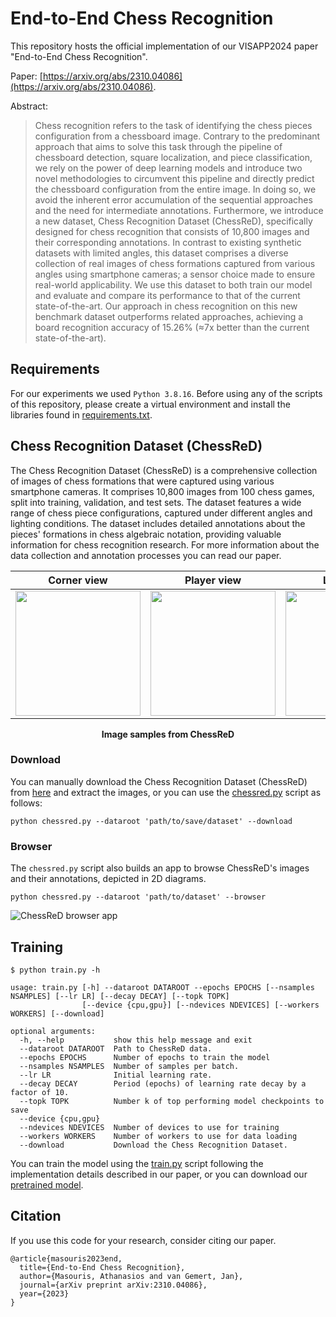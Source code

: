 # End-to-End Chess Recognition

This repository hosts the official implementation of our VISAPP2024 paper "End-to-End Chess Recognition".

Paper: [https://arxiv.org/abs/2310.04086](https://arxiv.org/abs/2310.04086).

Abstract:
>Chess recognition refers to the task of identifying the chess pieces configuration from a chessboard image. Contrary to the predominant approach that aims to solve this task through the pipeline of chessboard detection, square localization, and piece classification,
>we rely on the power of deep learning models and introduce two novel methodologies to circumvent this pipeline and directly predict the chessboard configuration from the entire image. In doing so, we avoid the inherent error accumulation of the sequential approaches
>and the need for intermediate annotations. Furthermore, we introduce a new dataset, Chess Recognition Dataset (ChessReD), specifically designed for chess recognition that consists of 10,800 images and their corresponding annotations. In contrast to existing synthetic
>datasets with limited angles, this dataset comprises a diverse collection of real images of chess formations captured from various angles using smartphone cameras; a sensor choice made to ensure real-world applicability. We use this dataset to both train our model and
>evaluate and compare its performance to that of the current state-of-the-art. Our approach in chess recognition on this new benchmark dataset outperforms related approaches, achieving a board recognition accuracy of 15.26% (≈7x better than the current state-of-the-art).


## Requirements
For our experiments we used `Python 3.8.16`. Before using any of the scripts of this repository, please create a virtual environment and install the libraries found in [requirements.txt](requirements.txt). 

## Chess Recognition Dataset (ChessReD)


The Chess Recognition Dataset (ChessReD) is a comprehensive collection of images of chess formations that were captured using various smartphone cameras. It comprises 10,800 images from 100 chess games, split into training, validation, and test sets. The dataset features a wide range of chess piece configurations, captured under different angles and lighting conditions. The dataset includes detailed annotations about the pieces' formations in chess algebraic notation, providing valuable information for chess recognition research. For more information about the data collection and annotation processes you can read our paper.


| Corner view | Player view | Low angle | Top view | 
| -------- | -------- | -------- | -------- |
| <img src="https://github.com/ThanosM97/end-to-end-chess-recognition/assets/41332813/3995a731-28ae-4e9c-b390-33accb038d94" width="200" height="200"> |<img src="https://github.com/ThanosM97/end-to-end-chess-recognition/assets/41332813/7148e84a-f648-4c90-bdc5-66a2f1d6762a" width="200" height="200"> | <img src="https://github.com/ThanosM97/end-to-end-chess-recognition/assets/41332813/72cfad11-5c53-42cc-aee7-d2825e542ea0" width="200" height="200"> | <img src="https://github.com/ThanosM97/end-to-end-chess-recognition/assets/41332813/222c8191-9062-429d-bbe2-b69b658f46d6" width="200" height="200"> | 


<p align="center"> <b>Image samples from ChessReD</b> </p>

### Download
You can manually download the Chess Recognition Dataset (ChessReD) from [here](https://data.4tu.nl/datasets/99b5c721-280b-450b-b058-b2900b69a90f) and extract the images, or you can use the [chessred.py](chessred.py) script as follows:

```
python chessred.py --dataroot 'path/to/save/dataset' --download
```

### Browser
The `chessred.py` script also builds an app to browse ChessReD's images and their annotations, depicted in 2D diagrams. 

```
python chessred.py --dataroot 'path/to/dataset' --browser
```


![ChessReD browser app](https://github.com/ThanosM97/end-to-end-chess-recognition/assets/41332813/0fd35982-52f5-40d1-a9a8-27aecf288938)


## Training

```
$ python train.py -h

usage: train.py [-h] --dataroot DATAROOT --epochs EPOCHS [--nsamples NSAMPLES] [--lr LR] [--decay DECAY] [--topk TOPK]
                [--device {cpu,gpu}] [--ndevices NDEVICES] [--workers WORKERS] [--download]

optional arguments:
  -h, --help           show this help message and exit
  --dataroot DATAROOT  Path to ChessReD data.
  --epochs EPOCHS      Number of epochs to train the model
  --nsamples NSAMPLES  Number of samples per batch.
  --lr LR              Initial learning rate.
  --decay DECAY        Period (epochs) of learning rate decay by a factor of 10.
  --topk TOPK          Number k of top performing model checkpoints to save
  --device {cpu,gpu}
  --ndevices NDEVICES  Number of devices to use for training
  --workers WORKERS    Number of workers to use for data loading
  --download           Download the Chess Recognition Dataset.
```

You can train the model using the [train.py](train.py) script following the implementation details described in our paper, or you can download our [pretrained model](https://drive.google.com/file/d/1sEkIj5MrFncGnmHQt66o_huKjqoMkNQ3/view?usp=drive_link).

## Citation

If you use this code for your research, consider citing our paper.

```
@article{masouris2023end,
  title={End-to-End Chess Recognition},
  author={Masouris, Athanasios and van Gemert, Jan},
  journal={arXiv preprint arXiv:2310.04086},
  year={2023}
}
```
